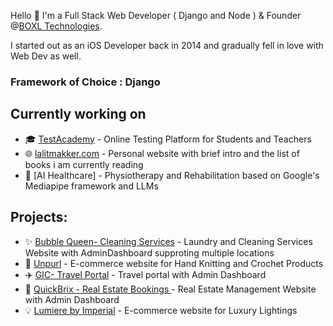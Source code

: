 Hello 👋  I'm a Full Stack Web Developer ( Django and Node ) & Founder @[BOXL Technologies](https://www.boxl.tech).

I started out as an iOS Developer back in 2014 and gradually fell in love with Web Dev as well.


### Framework of Choice : Django

## Currently working on
* 🎓 [TestAcademy](https://testacademy.net) - Online Testing Platform for Students and Teachers
* 🌐 [lalitmakker.com](https://lalitmakker.com) - Personal website with brief intro and the list of books i am currently reading 
* 💪 [AI Healthcare] - Physiotherapy and Rehabilitation based on Google's Mediapipe framework and LLMs


## Projects:
* ✨ [Bubble Queen- Cleaning Services](https://www.bubblequeen.in/) - Laundry and Cleaning Services Website with AdminDashboard supproting multiple locations
* 🧶 [Unpurl](https://unpurl.com/) - E-commerce website for Hand Knitting and Crochet Products
* ✈️ [GIC- Travel Portal](https://greatindiacaravan.com/) - Travel portal with Admin Dashboard
* 🏡 [QuickBrix - Real Estate Bookings ](https://quickbrix.com/) - Real Estate Management Website with Admin Dashboard
* 💡 [Lumiere by Imperial](https://lumierebyimperial.com/) - E-commerce website for Luxury Lightings
